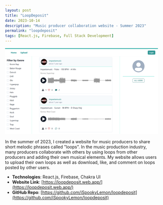 ```yaml
---
layout: post
title: "LoopDeposit"
date: 2023-10-14
description: "Music producer collaboration website - Summer 2023"
permalink: "loopdeposit"
tags: [React.js, Firebase, Full Stack Development]
---
```


![LoopDeposit Website Screenshot](assets/images/loopdeposit.png)

In the summer of 2023, I created a website for music producers to share short melodic phrases called "loops". In the music production industry, many producers collaborate with others by using loops from other producers and adding their own musical elements. My website allows users to upload their own loops as well as download, like, and comment on loops posted by other users.

- **Technologies**: React.js, Firebase, Chakra UI
- **Website Link**: [https://loopdeposit.web.app/](https://loopdeposit.web.app/)
- **GitHub Repo**: [https://github.com/iSpookyLemon/loopdeposit](https://github.com/iSpookyLemon/loopdeposit)